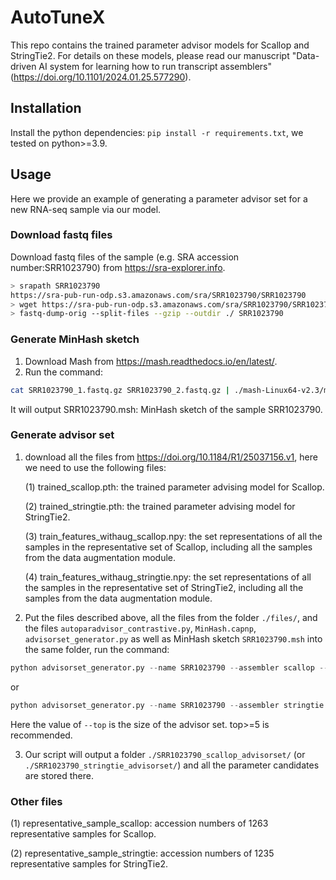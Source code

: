 # AutoTuneX

This repo contains the trained parameter advisor models for Scallop and StringTie2. For details on these models, please read our manuscript "Data-driven AI system for learning how to run transcript assemblers" (https://doi.org/10.1101/2024.01.25.577290). 

## Installation 

Install the python dependencies: `pip install -r requirements.txt`, we tested on python>=3.9.

## Usage

Here we provide an example of generating a parameter advisor set for a new RNA-seq sample via our model. 

### Download fastq files

Download fastq files of the sample (e.g. SRA accession number:SRR1023790) from https://sra-explorer.info. 

```bash
> srapath SRR1023790
https://sra-pub-run-odp.s3.amazonaws.com/sra/SRR1023790/SRR1023790
> wget https://sra-pub-run-odp.s3.amazonaws.com/sra/SRR1023790/SRR1023790
> fastq-dump-orig --split-files --gzip --outdir ./ SRR1023790
```

### Generate MinHash sketch
1. Download Mash from https://mash.readthedocs.io/en/latest/.
2. Run the command:
```bash
cat SRR1023790_1.fastq.gz SRR1023790_2.fastq.gz | ./mash-Linux64-v2.3/mash sketch -r -m 2 -o SRR1023790 -
```
It will output SRR1023790.msh: MinHash sketch of the sample SRR1023790.

### Generate advisor set

1. download all the files from https://doi.org/10.1184/R1/25037156.v1, here we need to use the following files:

   (1) trained_scallop.pth: the trained parameter advising model for Scallop.

   (2) trained_stringtie.pth: the trained parameter advising model for StringTie2.

   (3) train_features_withaug_scallop.npy: the set representations of all the samples in the representative set of Scallop, including all the samples from the data augmentation module.

   (4) train_features_withaug_stringtie.npy: the set representations of all the samples in the representative set of StringTie2, including all the samples from the data augmentation module.

2. Put the files described above, all the files from the folder `./files/`, and the files `autoparadvisor_contrastive.py`, `MinHash.capnp`, `advisorset_generator.py` as well as MinHash sketch `SRR1023790.msh` into the same folder, run the command:
```python
python advisorset_generator.py --name SRR1023790 --assembler scallop --top 5
```
or
```python
python advisorset_generator.py --name SRR1023790 --assembler stringtie --top 5
```
Here the value of `--top` is the size of the advisor set. top>=5 is recommended. 

3. Our script will output a folder `./SRR1023790_scallop_advisorset/` (or `./SRR1023790_stringtie_advisorset/`) and all the parameter candidates are stored there.

### Other files

   (1) representative_sample_scallop: accession numbers of 1263 representative samples for Scallop. 

   (2) representative_sample_stringtie: accession numbers of 1235 representative samples for StringTie2. 
